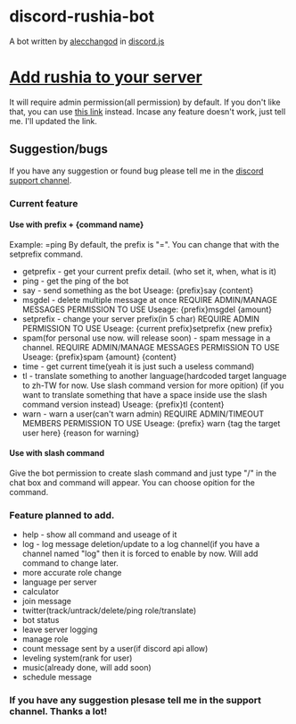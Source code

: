 # discord-rushia-bot
A bot written by [alecchangod](https://github.com/alecchangod) in [discord.js](https://discord.js.org/#/)

# [Add rushia to your server](https://discord.com/api/oauth2/authorize?client_id=953567399687364659&permissions=8&scope=bot%20applications.commands)
It will require admin permission(all permission) by default. If you don't like that, you can use [this link](https://discord.com/api/oauth2/authorize?client_id=953567399687364659&permissions=2068063845568&scope=bot%20applications.commands) instead. Incase any feature doesn't work, just tell me. I'll updated the link.

## Suggestion/bugs
If you have any suggestion or found bug please tell me in the [discord support channel](https://discord.gg/j9yHKXdyhM).

### Current feature 

#### Use with prefix + {command name}
Example: =ping
By default, the prefix is "=". You can change that with the setprefix command.

- getprefix - get your current prefix detail. (who set it, when, what is it)
- ping - get the ping of the bot
- say - send something as the bot
Useage: {prefix}say {content}
- msgdel - delete multiple message at once
REQUIRE ADMIN/MANAGE MESSAGES PERMISSION TO USE
Useage: {prefix}msgdel {amount}
- setprefix - change your server prefix(in 5 char)
REQUIRE ADMIN PERMISSION TO USE
Useage: {current prefix}setprefix {new prefix}
- spam(for personal use now. will release soon) - spam message in a channel.
REQUIRE ADMIN/MANAGE MESSAGES PERMISSION TO USE
Useage: {prefix}spam {amount} {content}
- time - get current time(yeah it is just such a useless command)
- tl - translate something to another language(hardcoded target language to zh-TW for now. Use slash command version for more opition)
(if you want to translate something that have a space inside use the slash command version instead)
Useage: {prefix}tl {content}
- warn - warn a user(can't warn admin)
REQUIRE ADMIN/TIMEOUT MEMBERS PERMISSION TO USE
Useage: {prefix} warn {tag the target user here} {reason for warning}

#### Use with slash command
Give the bot permission to create slash command and just type "/" in the chat box and command will appear.
You can choose opition for the command.

### Feature planned to add.
- help - show all command and useage of it 
- log - log message deletion/update to a log channel(if you have a channel named "log" then it is forced to enable by now. Will add command to change later. 
- more accurate role change 
- language per server 
- calculator 
- join message 
- twitter(track/untrack/delete/ping role/translate) 
- bot status 
- leave server logging 
- manage role 
- count message sent by a user(if discord api allow) 
- leveling system(rank for user) 
- music(already done, will add soon) 
- schedule message 

### If you have any suggestion plesase tell me in the support channel. Thanks a lot!

